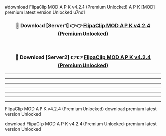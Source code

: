 #download FlipaClip MOD A P K v4.2.4 (Premium Unlocked)  A P K [MOD] premium latest version Unlocked u7nd1 



<div align="center">
<h3>🔴 Download [Server1] 👉👉 <a href="https://apkdownload2.web.app/">FlipaClip MOD A P K v4.2.4 (Premium Unlocked) </a></h3><br>

<h3>🔴 Download [Server2] 👉👉 <a href="https://apkdownload2.web.app/">FlipaClip MOD A P K v4.2.4 (Premium Unlocked) </a></h3>
</div>





----------------------------------------------------------

----------------------------------------------------------

----------------------------------------------------------

----------------------------------------------------------

----------------------------------------------------------

----------------------------------------------------------

----------------------------------------------------------

FlipaClip MOD A P K v4.2.4 (Premium Unlocked)  download premium latest version Unlocked

download FlipaClip MOD A P K v4.2.4 (Premium Unlocked)  premium latest version Unlocked
